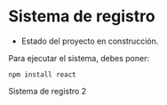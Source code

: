 <H1> Sistema de registro </H1>

- Estado del proyecto en construcción.

Para ejecutar el sistema, debes poner:

```npm install react```

Sistema de registro 2
